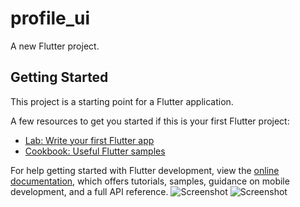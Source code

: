 # profile_ui

A new Flutter project.

## Getting Started

This project is a starting point for a Flutter application.

A few resources to get you started if this is your first Flutter project:

- [Lab: Write your first Flutter app](https://docs.flutter.dev/get-started/codelab)
- [Cookbook: Useful Flutter samples](https://docs.flutter.dev/cookbook)

For help getting started with Flutter development, view the
[online documentation](https://docs.flutter.dev/), which offers tutorials,
samples, guidance on mobile development, and a full API reference.
![Screenshot](https://user-images.githubusercontent.com/113675970/201945738-ef664125-84bc-4376-bbf8-1a7b2d66ba6e.png)
![Screenshot](https://user-images.githubusercontent.com/113675970/201945774-2c9699c3-b1f6-40ab-af33-68b5e7d3b96b.png)
